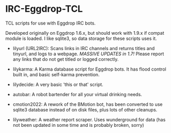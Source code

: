 IRC-Eggdrop-TCL
===============

TCL scripts for use with Eggdrop IRC bots.

Developed originally on Eggdrop 1.6.x, but should work with 1.9.x if compat module is loaded. I like sqlite3, so data storage for these scripts uses it. 

- lilyurl (URL2IRC): Scans links in IRC channels and returns titles and tinyurl, and logs to a webpage. 
  *MASSIVE UPDATES in 1.7!* Please report any links that do not get titled or logged correctly. 

- lilykarma: A Karma database script for Eggdrop bots. It has flood control built in, and basic self-karma prevention. 

- lilydecide: A very basic 'this or that' script. 

- autobar: A robot bartender for all your virtual drinking needs. 

- cmotion2022: A rework of the BMotion bot, has been converted to use sqlite3 database instead of on disk files, plus lots of other cleanups. 

- lilyweather: A weather report scraper. Uses wunderground for data (has not been updated in some time and is probably broken, sorry) 


